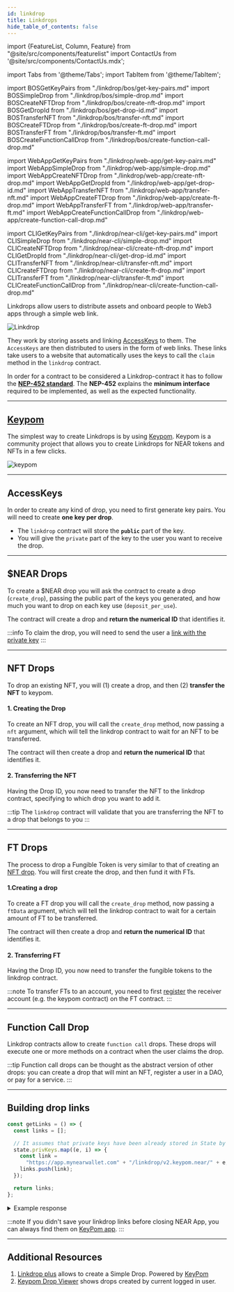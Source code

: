 ```yaml
---
id: linkdrop
title: Linkdrops
hide_table_of_contents: false
---
```


import {FeatureList, Column, Feature} from "@site/src/components/featurelist"
import ContactUs from '@site/src/components/ContactUs.mdx';

import Tabs from '@theme/Tabs';
import TabItem from '@theme/TabItem';

import BOSGetKeyPairs from "./linkdrop/bos/get-key-pairs.md"
import BOSSimpleDrop from "./linkdrop/bos/simple-drop.md"
import BOSCreateNFTDrop from "./linkdrop/bos/create-nft-drop.md"
import BOSGetDropId from "./linkdrop/bos/get-drop-id.md"
import BOSTransferNFT from "./linkdrop/bos/transfer-nft.md"
import BOSCreateFTDrop from "./linkdrop/bos/create-ft-drop.md"
import BOSTransferFT from "./linkdrop/bos/transfer-ft.md"
import BOSCreateFunctionCallDrop from "./linkdrop/bos/create-function-call-drop.md"

import WebAppGetKeyPairs from "./linkdrop/web-app/get-key-pairs.md"
import WebAppSimpleDrop from "./linkdrop/web-app/simple-drop.md"
import WebAppCreateNFTDrop from "./linkdrop/web-app/create-nft-drop.md"
import WebAppGetDropId from "./linkdrop/web-app/get-drop-id.md"
import WebAppTransferNFT from "./linkdrop/web-app/transfer-nft.md"
import WebAppCreateFTDrop from "./linkdrop/web-app/create-ft-drop.md"
import WebAppTransferFT from "./linkdrop/web-app/transfer-ft.md"
import WebAppCreateFunctionCallDrop from "./linkdrop/web-app/create-function-call-drop.md"

import CLIGetKeyPairs from "./linkdrop/near-cli/get-key-pairs.md"
import CLISimpleDrop from "./linkdrop/near-cli/simple-drop.md"
import CLICreateNFTDrop from "./linkdrop/near-cli/create-nft-drop.md"
import CLIGetDropId from "./linkdrop/near-cli/get-drop-id.md"
import CLITransferNFT from "./linkdrop/near-cli/transfer-nft.md"
import CLICreateFTDrop from "./linkdrop/near-cli/create-ft-drop.md"
import CLITransferFT from "./linkdrop/near-cli/transfer-ft.md"
import CLICreateFunctionCallDrop from "./linkdrop/near-cli/create-function-call-drop.md"

Linkdrops allow users to distribute assets and onboard people to Web3 apps through a simple web link.

![Linkdrop](/docs/primitives/linkdrop.png)

They work by storing assets and linking [AccessKeys](../1.concepts/protocol/access-keys.md) to them. The `AccessKeys` are then distributed to users in the form of web links. These links take users to a website that automatically uses the keys to call the `claim` method in the `linkdrop` contract.

In order for a contract to be considered a Linkdrop-contract it has to follow the [**NEP-452 standard**](https://github.com/near/NEPs/blob/master/neps/nep-0452.md). The **NEP-452** explains the **minimum interface** required to be implemented, as well as the expected functionality.

---

## [Keypom](https://keypom.xyz/)

The simplest way to create Linkdrops is by using [Keypom](https://keypom.xyz/). Keypom is a community project that allows you to create Linkdrops for NEAR tokens and NFTs in a few clicks.

![keypom](/docs/primitives/keypom.png)

---

## AccessKeys

In order to create any kind of drop, you need to first generate key pairs. You will need to create **one key per drop**.

- The `linkdrop` contract will store the **`public`** part of the key.
- You will give the `private` part of the key to the user you want to receive the drop.

<Tabs groupId="code-tabs">
  <TabItem value="⚛️ Component" label="⚛️ Component" default>
    <BOSGetKeyPairs /></TabItem>
  <TabItem value="🌐 WebApp" label="🌐 WebApp">
    <WebAppGetKeyPairs /></TabItem>
  <TabItem value="🖥️ CLI" label="🖥️ CLI">
    <CLIGetKeyPairs /></TabItem>
</Tabs>

---

## $NEAR Drops

To create a $NEAR drop you will ask the contract to create a drop (`create_drop`), passing the public part of the keys you generated, and how much you want to drop on each key use (`deposit_per_use`).

The contract will create a drop and **return the numerical ID** that identifies it.

<Tabs groupId="code-tabs">
  <TabItem value="⚛️ Component" label="⚛️ Component" default>
    <BOSSimpleDrop /></TabItem>
  <TabItem value="🌐 WebApp" label="🌐 WebApp">
    <WebAppSimpleDrop /></TabItem>
  <TabItem value="🖥️ CLI" label="🖥️ CLI">
    <CLISimpleDrop /></TabItem>
</Tabs>

:::info
To claim the drop, you will need to send the user a [link with the private key](#building-drop-links)
:::

---

## NFT Drops

To drop an existing NFT, you will (1) create a drop, and then (2) **transfer the NFT** to keypom.

#### 1. Creating the Drop

To create an NFT drop, you will call the `create_drop` method, now passing a `nft` argument, which will tell the linkdrop contract to wait for an NFT to be transferred.

The contract will then create a drop and **return the numerical ID** that identifies it.

<Tabs groupId="code-tabs">
  <TabItem value="⚛️ Component" label="⚛️ Component" default>
    <BOSCreateNFTDrop /></TabItem>
  <TabItem value="🌐 WebApp" label="🌐 WebApp">
    <WebAppCreateNFTDrop /></TabItem>
  <TabItem value="🖥️ CLI" label="🖥️ CLI">
    <CLICreateNFTDrop /></TabItem>
</Tabs>

#### 2. Transferring the NFT

Having the Drop ID, you now need to transfer the NFT to the linkdrop contract, specifying to which drop you want to add it.

<Tabs groupId="code-tabs">
  <TabItem value="⚛️ Component" label="⚛️ Component" default>
    <BOSTransferNFT /></TabItem>
  <TabItem value="🌐 WebApp" label="🌐 WebApp">
    <WebAppTransferNFT /></TabItem>
  <TabItem value="🖥️ CLI" label="🖥️ CLI">
    <CLITransferNFT /></TabItem>
</Tabs>

:::tip
The `linkdrop` contract will validate that you are transferring the NFT to a drop that belongs to you
:::

---

## FT Drops

The process to drop a Fungible Token is very similar to that of creating an [NFT drop](#nft-drop). You will first create the drop, and then fund it with FTs.

#### 1.Creating a drop

To create a FT drop you will call the `create_drop` method, now passing a `ftData` argument, which will tell the linkdrop contract to wait for a certain amount of FT to be transferred.

The contract will then create a drop and **return the numerical ID** that identifies it.

<Tabs groupId="code-tabs">
  <TabItem value="⚛️ Component" label="⚛️ Component" default>
    <BOSCreateFTDrop /></TabItem>
  <TabItem value="🌐 WebApp" label="🌐 WebApp">
    <WebAppCreateFTDrop /></TabItem>
  <TabItem value="🖥️ CLI" label="🖥️ CLI">
    <CLICreateFTDrop /></TabItem>
</Tabs>

#### 2. Transferring FT

Having the Drop ID, you now need to transfer the fungible tokens to the linkdrop contract.

:::note
To transfer FTs to an account, you need to first [register](./ft#register-user) the receiver account (e.g. the keypom contract) on the FT contract.
:::

<Tabs groupId="code-tabs">
  <TabItem value="⚛️ Component" label="⚛️ Component" default>
    <BOSTransferFT /></TabItem>
  <TabItem value="🌐 WebApp" label="🌐 WebApp">
    <WebAppTransferFT /></TabItem>
  <TabItem value="🖥️ CLI" label="🖥️ CLI">
    <CLITransferFT /></TabItem>
</Tabs>

---

## Function Call Drop

Linkdrop contracts allow to create `function call` drops. These drops will execute one or more methods on a contract when the user claims the drop.

:::tip
Function call drops can be thought as the abstract version of other drops: you can create a drop that will mint an NFT, register a user in a DAO, or pay for a service.
:::

<Tabs groupId="code-tabs">
  <TabItem value="⚛️ Component" label="⚛️ Component" default>
    <BOSCreateFunctionCallDrop /></TabItem>
  <TabItem value="🌐 WebApp" label="🌐 WebApp">
    <WebAppCreateFunctionCallDrop /></TabItem>
  <TabItem value="🖥️ CLI" label="🖥️ CLI">
    <CLICreateFunctionCallDrop /></TabItem>
</Tabs>

---

## Building drop links

```js
const getLinks = () => {
  const links = [];

  // It assumes that private keys have been already stored in State by using State.init() and State.update() method
  state.privKeys.map((e, i) => {
    const link =
      "https://app.mynearwallet.com" + "/linkdrop/v2.keypom.near/" + e;
    links.push(link);
  });

  return links;
};
```

<details>
<summary>Example response</summary>
<p>

```js
[
  'https://app.mynearwallet.com/linkdrop/v2.keypom.near/ed25519:2H32THYM8ob336yk81cZUxpidvKi34zLck6a97ypmCY8bbSAuEfrCTu9LWmWGiG9df2C6vkg2FGKGZzY9qE4aEcj',
  'https://app.mynearwallet.com/linkdrop/v2.keypom.near/ed25519:3eoMcqKmmY9Q6qgBy3hZy65HisZ8NXQd9aGGYUGe6RRsmNpGJS5YN64MgZaBVVYJJhbFXhQ2ca3DRRBiKh1rYM48'
]
```

</p>

</details>

:::note
If you didn't save your linkdrop links before closing NEAR App, you can always find them on [KeyPom app](https://keypom.xyz/drops).
:::

---

## Additional Resources

1. [Linkdrop plus](https://near.org/near/widget/ComponentDetailsPage?src=cuongdcdev.near/widget/linkdrop_plus) allows to create a Simple Drop. Powered by [KeyPom](https://keypom.xyz/)
2. [Keypom Drop Viewer](https://near.org/near/widget/ComponentDetailsPage?src=kiskesis.near/widget/Keypom-Drop-Viewer-fork) shows drops created by current logged in user.
